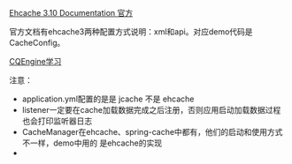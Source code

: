 [Ehcache 3.10 Documentation 官方](https://www.ehcache.org/documentation/3.10/getting-started.html)

官方文档有ehcache3两种配置方式说明：xml和api。对应demo代码是CacheConfig。

[CQEngine学习](https://blog.csdn.net/baichoufei90/article/details/83744909)

注意：
- application.yml配置的是是 jcache 不是 ehcache
- listener一定要在cache加载数据完成之后注册，否则应用启动加载数据过程也会打印监听器日志
- CacheManager在ehcache、spring-cache中都有，他们的启动和使用方式不一样，demo中用的
是ehcache的实现
- 